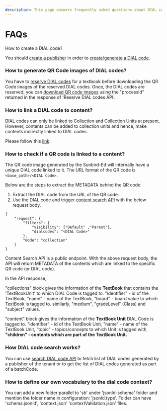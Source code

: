 ```yaml
---
description: This page answers frequently asked questions about DIAL code service
---
```


# FAQs

How to create a DIAL code?

You should [create a publisher](https://documenter.getpostman.com/view/25463377/2s935hR7AM#81d8ee57-d567-4e62-829e-d3ee7c5671cf) in order to [create/generate a DIAL code](https://documenter.getpostman.com/view/25463377/2s935hR7AM#dc8b03d5-95e3-4314-a78a-ab61e9ebaa4e).

### How to generate QR Code images of DIAL codes?

You have to [reserve DIAL codes](https://documenter.getpostman.com/view/25463377/2s935hRnae#cb3a2a6e-2e4c-4a13-9cde-5abf9b848baa) for a textbook before downloading the QR Code images of the reserved DIAL codes. Once, the DIAL codes are reserved, you can [download QR code images](https://documenter.getpostman.com/view/25463377/2s935hR7AM#c70aa3ea-78c1-46ee-9ffe-0d194ff5c711) using the "processId" returned in the response of 'Reserve DIAL codes API'.

### How to link a DIAL code to content?

DIAL codes can only be linked to Collection and Collection Units at present. However, contents can be added to collection units and hence, make contents indirectly linked to DIAL codes.

Please follow this [link](link-dial-code-to-a-book.md).

### How to check if a QR code is linked to a content?

The QR code image generated by the Sunbird-Ed will internally have a unique DIAL code linked to it. The URL format of the QR code is `<base_path>/<DIAL Code>`.

Below are the steps to extract the METADATA behind the QR code:

1. Extract the DIAL code from the URL of the QR code.
2. Use the DIAL code and trigger [content search API](https://documenter.getpostman.com/view/25463377/2s8ZDa3MP7#2c1683e9-8942-46b1-8177-eaa8ad5e95f4) with the below request body.

```
{
    "request": {
        "filters": {
            "visibility": ["Default" ,"Parent"],
            "dialcodes": "<DIAL Code>"
        },
        "mode": "collection"
    }
}
```

Content Search API is a public endpoint. With the above request body, the API will return METADATA of the contents which are linked to the specific QR code (or DIAL code).

In the API response,

"collections" block gives the information of the **TextBook** that contains the 'TextBookUnit' to which DIAL Code is tagged to. "identifier" - id of the TextBook, "name" - name of the TextBook, "board" - board value to which TextBook is tagged to. similarly, "medium", "gradeLevel" (Class) and "subject" values.

"content" block gives the information of the **TextBook Unit** DIAL Code is tagged to. "identifier" - id of the TextBook Unit, "name" - name of the TextBook Unit, "topic" - topics/concepts to which Unit is tagged with, **"children" - contents which are part of the TextBook Unit.**

### **How DIAL code search works?**

You can use [search DIAL code API](https://documenter.getpostman.com/view/25463377/2s935hR7AM#d8bad7a5-ee3c-411a-bd85-e7cbb89ae9d8) to fetch list of DIAL codes generated by a publisher of the tenant or to get the list of DIAL codes generated as part of a batchCode.

### How to define our own vocabulary to the dial code context?

You can add a new folder parallel to 'sb' under 'jsonld-schema' folder and mention the folder name in configuration: 'jsonld.type'. Folder can have 'schema.jsonld', 'context.json'  'contextValidation.json' files.

###
